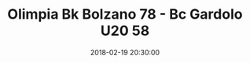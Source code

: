 ---
title: Olimpia Bk Bolzano 78 - Bc Gardolo U20 58
date: 2018-02-19 20:30:00
squadra-a: Olimpia Bk Bolzano
punteggio-a: 58
squadra-b: Bc Gardolo U20
punteggio-b: 78
partite/squadra: promozione-17-18
luogo: Pal. Scuola Media ""E. Fermi""
categoria: promozione
---